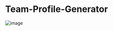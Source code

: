# Team-Profile-Generator

![image](https://user-images.githubusercontent.com/119343529/236913845-aab57383-ec8f-4cba-b6a3-977b15b2f081.png)
